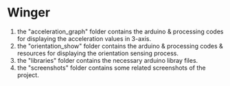 # Winger

1. the "acceleration_graph" folder contains the arduino & processing codes for displaying the acceleration values in 3-axis.
2. the "orientation_show" folder contains the arduino & processing codes & resources for displaying the orientation sensing process.
3. the "libraries" folder contains the necessary arduino libray files.
4. the "screenshots" folder contains some related screenshots of the project.
